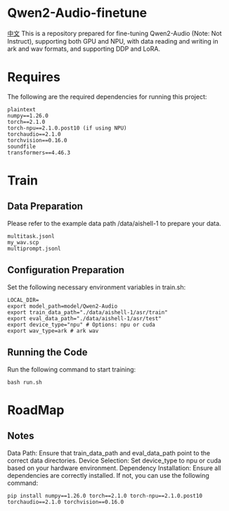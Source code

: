 # Qwen2-Audio-finetune

[中文](./README_zh.md)
This is a repository prepared for fine-tuning Qwen2-Audio (Note: Not Instruct), supporting both GPU and NPU, with data reading and writing in ark and wav formats, and supporting DDP and LoRA.

# Requires
The following are the required dependencies for running this project:
```
plaintext
numpy==1.26.0
torch==2.1.0
torch-npu==2.1.0.post10 (if using NPU)
torchaudio==2.1.0
torchvision==0.16.0
soundfile
transformers==4.46.3
```

# Train
## Data Preparation
Please refer to the example data path /data/aishell-1 to prepare your data.
```
multitask.jsonl 
my_wav.scp
multiprompt.jsonl
```

## Configuration Preparation
Set the following necessary environment variables in train.sh:
```
LOCAL_DIR=
export model_path=model/Qwen2-Audio
export train_data_path="./data/aishell-1/asr/train"
export eval_data_path="./data/aishell-1/asr/test"
export device_type="npu" # Options: npu or cuda
export wav_type=ark # ark wav
```

## Running the Code
Run the following command to start training:
```
bash run.sh
```

# RoadMap

## Notes
Data Path: Ensure that train_data_path and eval_data_path point to the correct data directories.
Device Selection: Set device_type to npu or cuda based on your hardware environment.
Dependency Installation: Ensure all dependencies are correctly installed. If not, you can use the following command:
```
pip install numpy==1.26.0 torch==2.1.0 torch-npu==2.1.0.post10 torchaudio==2.1.0 torchvision==0.16.0
```